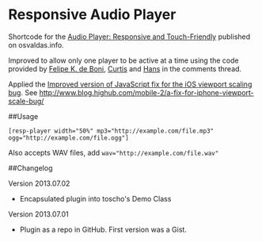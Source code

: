 Responsive Audio Player
=======================

Shortcode for the [Audio Player: Responsive and Touch-Friendly](http://osvaldas.info/audio-player-responsive-and-touch-friendly) published on osvaldas.info.

Improved to allow only one player to be active at a time using the code provided by [Felipe K. de Boni](http://osvaldas.info/audio-player-responsive-and-touch-friendly#comment-727), [Curtis](http://osvaldas.info/audio-player-responsive-and-touch-friendly#comment-773) and [Hans](http://osvaldas.info/audio-player-responsive-and-touch-friendly#comment-896) in the comments thread.

Applied the [Improved version of JavaScript fix for the iOS viewport scaling bug](https://gist.github.com/mathiasbynens/901295). See http://www.blog.highub.com/mobile-2/a-fix-for-iphone-viewport-scale-bug/

##Usage

`[resp-player width="50%" mp3="http://example.com/file.mp3" ogg="http://example.com/file.ogg"]`

Also accepts WAV files, add `wav="http://example.com/file.wav"`

##Changelog

Version 2013.07.02

* Encapsulated plugin into toscho's Demo Class

Version 2013.07.01

* Plugin as a repo in GitHub. First version was a Gist.
